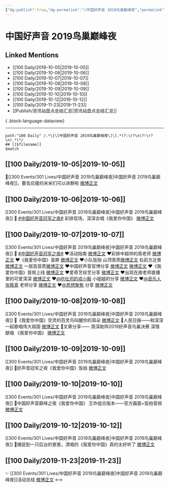 ```yaml
---
{"dg-publish":true,"dg-permalink":"/中国好声音 2019鸟巢巅峰夜","permalink":"/中国好声音 2019鸟巢巅峰夜/","created":"2023-03-29T15:47:33.000+08:00","updated":"2023-08-24T18:42:26.603+08:00"}
---
```


# 中国好声音 2019鸟巢巅峰夜

## Linked Mentions
- [[100 Daily/2019-10-05\|2019-10-05]]
- [[100 Daily/2019-10-06\|2019-10-06]]
- [[100 Daily/2019-10-07\|2019-10-07]]
- [[100 Daily/2019-10-08\|2019-10-08]]
- [[100 Daily/2019-10-09\|2019-10-09]]
- [[100 Daily/2019-10-10\|2019-10-10]]
- [[100 Daily/2019-10-12\|2019-10-12]]
- [[100 Daily/2019-11-23\|2019-11-23]]
- [[Publish/资讯站盘点总结汇总\|资讯站盘点总结汇总]]

{ .block-language-dataview}

---

```expander
path:"100 Daily" /.*\[\[中国好声音 2019鸟巢巅峰夜\]\].*(?:\r?\n(?!\r?\n).*)*/
## [[$filename]]
$match
```
## [[100 Daily/2019-10-05\|2019-10-05]]
🌈[[300 Events/301 Lives/中国好声音 2019鸟巢巅峰夜\|中国好声音 2019鸟巢巅峰夜]]，要去应援的米米们可以进群啦 [微博正文](https://m.weibo.cn/6466290670/4424156844420330)
## [[100 Daily/2019-10-06\|2019-10-06]]
[[300 Events/301 Lives/中国好声音 2019鸟巢巅峰夜\|中国好声音 2019鸟巢巅峰夜]]
🌿 [#中国好声音冠军之夜#](https://s.weibo.com/weibo?q=%23%E4%B8%AD%E5%9B%BD%E5%A5%BD%E5%A3%B0%E9%9F%B3%E5%86%A0%E5%86%9B%E4%B9%8B%E5%A4%9C%23) 彩排现场，深深合唱《我爱你中国》
[微博正文](https://weibo.com/6466290670/IafO7EPVO)
## [[100 Daily/2019-10-07\|2019-10-07]]
[[300 Events/301 Lives/中国好声音 2019鸟巢巅峰夜\|中国好声音 2019鸟巢巅峰夜]]
🌿 [#中国好声音冠军之夜#](https://s.weibo.com/weibo?q=%23%E4%B8%AD%E5%9B%BD%E5%A5%BD%E5%A3%B0%E9%9F%B3%E5%86%A0%E5%86%9B%E4%B9%8B%E5%A4%9C%23)
❤️活动指南
[微博正文](https://m.weibo.cn/6466290670/4424685326159791)
❤️彩排中超帅的周老师
[微博正文](https://m.weibo.cn/6466290670/4424805254212640)
❤️《我爱你中国》录屏
[微博正文](https://m.weibo.cn/6466290670/4424880726784689)
❤️小队饭拍
山顶音质[微博正文](https://m.weibo.cn/6466290670/4424889169247133)
右前方近景[微博正文](https://m.weibo.cn/6466290670/4424902864280173)
一层高音质[微博正文](https://m.weibo.cn/6466290670/4424917204249259)
❤️中国好声音官博分享
[微博正文](https://m.weibo.cn/6466290670/4424882076922356)
[微博正文](https://m.weibo.cn/6466290670/4424886787148690)
❤️《我爱你中国》音频上线
[微博正文](https://m.weibo.cn/6466290670/4424909315135595)
❤️爱奇艺综艺分享
[微博正文](https://m.weibo.cn/6466290670/4424907742323726)
❤️出现在庾老师直播里的可爱深深
[微博正文](https://m.weibo.cn/6466290670/4424831116056870)
❤️[@吃吐司的戎小毅](https://weibo.com/n/%E5%90%83%E5%90%90%E5%8F%B8%E7%9A%84%E6%88%8E%E5%B0%8F%E6%AF%85) 小姐姐的分享
[微博正文](https://m.weibo.cn/6466290670/4424905040889218)
❤️[@音乐人张筱真](https://weibo.com/n/%E9%9F%B3%E4%B9%90%E4%BA%BA%E5%BC%A0%E7%AD%B1%E7%9C%9F) 老师分享
[微博正文](https://m.weibo.cn/6466290670/4424902322871719)
❤️[@思想聚焦](https://weibo.com/n/%E6%80%9D%E6%83%B3%E8%81%9A%E7%84%A6) 分享
[微博正文](https://m.weibo.cn/6466290670/4424927044533525)
## [[100 Daily/2019-10-08\|2019-10-08]]
[[300 Events/301 Lives/中国好声音 2019鸟巢巅峰夜\|中国好声音 2019鸟巢巅峰夜]]
🌸《我爱你中国》空灵的百灵鸟叫醒你的耳朵
[微博正文](https://m.weibo.cn/6466290670/4425039493495206)
🌸人民日报——和深深一起歌唱伟大祖国
[微博正文](https://m.weibo.cn/6466290670/4425161039848644)
🌸文章分享——
周深助阵2019好声音鸟巢决赛 深情献唱
《我爱你中国》
[微博正文](https://m.weibo.cn/6466290670/4425176818782784)
## [[100 Daily/2019-10-09\|2019-10-09]]
[[300 Events/301 Lives/中国好声音 2019鸟巢巅峰夜\|中国好声音 2019鸟巢巅峰夜]]
🍁好声音冠军之夜《我爱你中国》饭拍
[微博正文](https://m.weibo.cn/6466290670/4425619867307405)

## [[100 Daily/2019-10-10\|2019-10-10]]
[[300 Events/301 Lives/中国好声音 2019鸟巢巅峰夜\|中国好声音 2019鸟巢巅峰夜]]
🌟中国好声音巅峰之夜《我爱你中国》
王炸组合版本——官方画面+饭拍音频
[微博正文](https://m.weibo.cn/6466290670/4425855050740331)
## [[100 Daily/2019-10-12\|2019-10-12]]
[[300 Events/301 Lives/中国好声音 2019鸟巢巅峰夜\|中国好声音 2019鸟巢巅峰夜]]
🐬捕捉到一只后台的崽崽，清唱的《我爱你中国》真的太好听了 [微博正文](https://m.weibo.cn/6466290670/4426655093047241)
## [[100 Daily/2019-11-23\|2019-11-23]]
✨ [[300 Events/301 Lives/中国好声音 2019鸟巢巅峰夜\|中国好声音 2019鸟巢巅峰夜]]活动总结 [微博正文](https://m.weibo.cn/6466290670/4441723914728929)
<-->